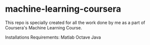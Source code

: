 machine-learning-coursera
=========================

This repo is specially created for all the work done by me as a part of Coursera's Machine Learning Course.

Installations Requirements:
Matlab
Octave
Java

